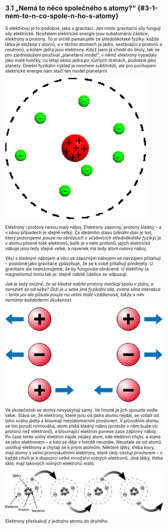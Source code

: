 ## 3.1 „Nemá to něco společného s atomy?“ {#3-1-nem-to-n-co-spole-n-ho-s-atomy}

S elektřinou je to podobné, jako s gravitací. Jen místo gravitační síly fungují síly elektrické. Nositelem elektrické energie jsou subatomární částice, elektrony a protony. To si určitě pamatujete ze středoškolské fyziky: každá látka je složena z atomů, a v těchto atomech je jádro, sestávající z protonů a neutronů, a kolem jádra jsou elektrony. Když jsem já chodil do školy, tak se pro zjednodušení používal „planetární model“, v němž elektrony vypadaly jako malé kuličky, co létají okolo jádra po různých drahách, podobně jako planety. Dnešní fyzikální výklad je mnohem subtilnější, ale pro pochopení elektrické energie nám stačí ten model planetární.

![062-1.png](images/000113.png)

Elektrony i protony nesou malý náboj. Elektrony záporný, protony kladný – a v obou případech je stejně velký. Za ideálního stavu (_ideální stav je ten, který pozorujeme pouze na obrázcích v učebnicích středoškolské fyziky_) je v atomu přesně tolik elektronů, kolik je v něm protonů, jejich elektrické náboje jsou tedy stejně velké, a navenek má tedy atom nulový náboj.

Věci s kladným nábojem a věci se záporným nábojem se navzájem přitahují – podobně jako gravitace způsobuje, že se k sobě přitahují předměty. U gravitace ale nepozorujeme, že by fungovala obráceně. U elektřiny (a magnetismu) tomu tak je: stejně nabité částice se odpuzují.

_Jak je tedy možné, že se kladně nabité protony mačkají spolu v jádru, a nerozletí se od sebe? Drží je u sebe jiná fyzikální síla, zvaná silná interakce – tento jev ale působí pouze na velmi malé vzdálenosti, takže s ním nemáme každodenní zkušenost._

_![062-2.png](images/000115.png)_

Ve skutečnosti se atomy nevyskytují samy. Ve hmotě je jich spousta vedle sebe. Stává se, že elektrony, které jsou od jádra atomu nejdál, se vzdálí od toho svého jádra a bloumají meziatomárním prostorem. V původním atomu se tím poruší rovnováha, atom získá kladný náboj (protože v něm bude víc protonů než elektronů), a bloumající elektron ponese zase záporný náboj. Po čase tento volný elektron najde nějaký atom, kde elektron chybí, a stane se jeho elektronem – a toto se děje v hmotě neustále. Neustále se od atomů uvolňují elektrony a chytají se k jiným atomům. Některé látky, třeba kovy, mají atomy s velmi promiskuitními elektrony, které rády cestují prostorem – v každé chvíli je k dispozici velké množství volných elektronů. Jiné látky, třeba sklo, mají takových volných elektronů málo.

![063-1.png](images/000118.png)

Elektrony přeskakují z jednoho atomu do druhého